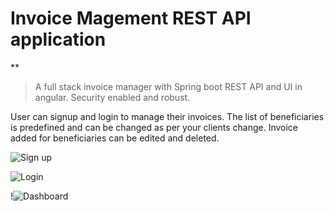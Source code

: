 # Invoice Magement REST API application
**
> A full stack invoice manager with Spring boot REST API and UI in angular. Security enabled and robust.
<p> User can signup and login to manage their invoices. The list of beneficiaries is predefined and can be changed as per your clients change. Invoice added for beneficiaries can be edited and deleted.</p>


![Sign up](https://i.imgur.com/I7fGnou.png)

![Login](https://i.imgur.com/vAOmkQg.png)

!![Dashboard](https://i.imgur.com/b5tPsAS.png)

